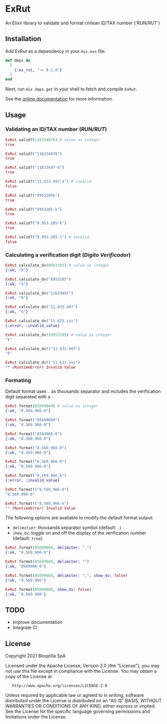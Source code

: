 # ExRut

  An Elixir library to validate and format chilean ID/TAX number ('RUN/RUT')

## Installation

  Add ExRut as a dependency in your `mix.exs` file:

  ```elixir
  def deps do
    [
      {:ex_rut, "~> 0.1.0"}
    ]
  end
  ```

  Next, run `mix deps.get` in your shell to fetch and compile `ExRut`.

  See the [online documentation](http://hexdocs.pm/ex_rut) for more information.

## Usage

### Validating an ID/TAX number (*RUN/RUT*)

  ```elixir
  ExRut.valid?(116334976) # value as integer
  true

  ExRut.valid?("116334976")
  true

  ExRut.valid?("11633497-6")
  true

  ExRut.valid?("11.633.497-4") # invalid
  false

  ExRut.valid?("8953285k")
  true

  ExRut.valid?("8953285-k")
  true

  ExRut.valid?("8.953.285-k")
  true

  ExRut.valid?("8.953.285-1") # invalid
  false
  ```

### Calculating a verification digit (*Digito Verificador*)
  ```elixir
  ExRut.calculate_dv(8953285) # value as integer
  {:ok, "k"}

  ExRut.calculate_dv("8953285")
  {:ok, "k"}

  ExRut.calculate_dv("11633497")
  {:ok, "6"}

  ExRut.calculate_dv("11.633.497")
  {:ok, "6"}

  ExRut.calculate_dv("11.633.xxx")
  {:error, :invalid_value}

  ExRut.calculate_dv!(8953285) # value as integer
  "k"

  ExRut.calculate_dv!("11.633.497")
  "6"

  ExRut.calculate_dv!("11.633.xxx")
  ** (RuntimeError) Invalid Value
  ```

### Formating

  Default format uses `.` as thousands separator and includes the verification digit separated with a `-`

  ```elixir
  ExRut.format(85699660) # value as integer
  {:ok, "8.569.966-0"}

  ExRut.format("85699660")
  {:ok, "8.569.966-0"}

  ExRut.format("8569966-0")
  {:ok, "8.569.966-0"}

  ExRut.format("8.569.966-0")
  {:ok, "8.569.966-0"}

  ExRut.format("8,569,966-0")
  {:ok, "8.569.966-0"}

  ExRut.format("8,569,966-k")
  {:error, :invalid_value}

  ExRut.format!("8,569,966-0")
  "8.569.966-0"

  ExRut.format!("8,569,966-k")
  ** (RuntimeError) Invalid Value
  ```

  The following options are available to modify the default format output:

  - `delimitier`: thousands separator symbol (default: `.`)
  - `show_dv`: toggle on and off the display of the verification number (default: `true`).

  ```elixir
  ExRut.format(85699660, delimiter: ",")
  {:ok, "8,569,966-0"}

  ExRut.format(85699660, delimiter: "")
  {:ok, "8569966-0"}

  ExRut.format(85699660, delimiter: ",", show_dv: false)
  {:ok, "8,569,966"}

  ExRut.format(85699660, show_dv: false)
  {:ok, "8.569.966"}
  ```

## TODO

  - Improve documentation
  - Integrate CI

## License

   Copyright 2021 Bloqzilla SpA

   Licensed under the Apache License, Version 2.0 (the "License");
   you may not use this file except in compliance with the License.
   You may obtain a copy of the License at

       http://www.apache.org/licenses/LICENSE-2.0

   Unless required by applicable law or agreed to in writing, software
   distributed under the License is distributed on an "AS IS" BASIS,
   WITHOUT WARRANTIES OR CONDITIONS OF ANY KIND, either express or implied.
   See the License for the specific language governing permissions and
   limitations under the License.
